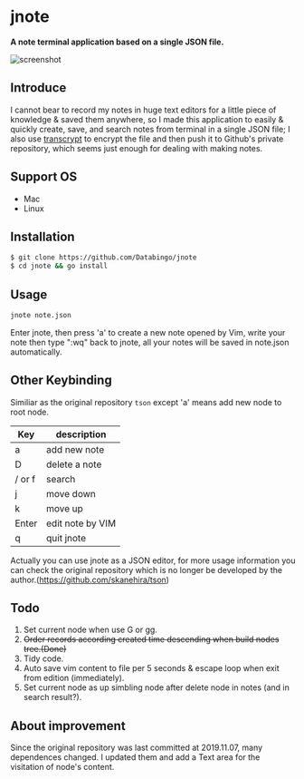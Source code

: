 # jnote 
**A note terminal application based on a single JSON file.**

![screenshot](jnote.gif)
## Introduce
I cannot bear to record my notes in huge text editors for a little piece of knowledge & saved them anywhere, so I made this application to easily & quickly create, save, and search notes from terminal in a single JSON file; I also use [transcrypt](https://github.com/elasticdog/transcrypt) to encrypt the file and then push it to Github's private repository, which seems just enough for dealing with making notes.

## Support OS
- Mac
- Linux

## Installation
```bash
$ git clone https://github.com/Databingo/jnote
$ cd jnote && go install
```
## Usage
```bash
jnote note.json
```
Enter jnote, then press 'a' to create a new note opened by Vim, write your note then type ":wq" back to jnote, all your notes will be saved in note.json automatically.

## Other Keybinding
Similiar as the original repository `tson` except 'a' means add new node to root node.

| Key    | description                    |
|--------|--------------------------------|
| a      | add new note                   |
| D      | delete a note                  |
| / or f | search                         |
| j      | move down                      |
| k      | move up                        |
| Enter  | edit note by VIM               |
| q      | quit jnote                     |

Actually you can use jnote as a JSON editor, for more usage information you can check the original repository which is no longer be developed by the author.(https://github.com/skanehira/tson)

## Todo
1. Set current node when use G or gg.
2. ~~Order records according created time descending when build nodes tree.(Done)~~
3. Tidy code.
4. Auto save vim content to file per 5 seconds & escape loop when exit from edition (immediately).
5. Set current node as up simbling node after delete node in notes (and in search result?).


## About improvement
Since the original repository was last committed at 2019.11.07, many dependences changed. I updated them and add a Text area for the visitation of node's content.



